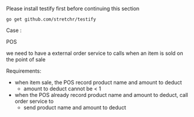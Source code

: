 Please install testify first before continuing this section

```
go get github.com/stretchr/testify
```


Case : 

POS 

we need to have a external order service to calls when an item is sold on the point of sale

Requirements:
- when item sale, the POS record product name and amount to deduct
  - amount to deduct cannot be < 1
- when the POS already record product name and amount to deduct, call order service to
  - send product name and amount to deduct